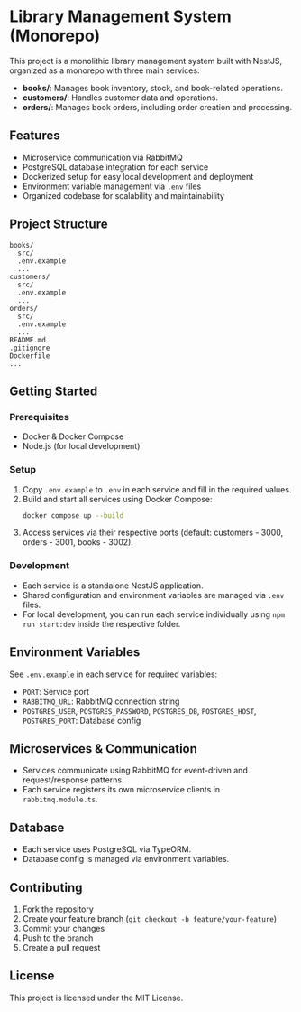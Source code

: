 # Library Management System (Monorepo)

This project is a monolithic library management system built with NestJS, organized as a monorepo with three main services:

- **books/**: Manages book inventory, stock, and book-related operations.
- **customers/**: Handles customer data and operations.
- **orders/**: Manages book orders, including order creation and processing.

## Features
- Microservice communication via RabbitMQ
- PostgreSQL database integration for each service
- Dockerized setup for easy local development and deployment
- Environment variable management via `.env` files
- Organized codebase for scalability and maintainability

## Project Structure
```
books/
  src/
  .env.example
  ...
customers/
  src/
  .env.example
  ...
orders/
  src/
  .env.example
  ...
README.md
.gitignore
Dockerfile
...
```

## Getting Started

### Prerequisites
- Docker & Docker Compose
- Node.js (for local development)

### Setup
1. Copy `.env.example` to `.env` in each service and fill in the required values.
2. Build and start all services using Docker Compose:
   ```sh
   docker compose up --build
   ```
3. Access services via their respective ports (default: customers - 3000, orders - 3001, books - 3002).

### Development
- Each service is a standalone NestJS application.
- Shared configuration and environment variables are managed via `.env` files.
- For local development, you can run each service individually using `npm run start:dev` inside the respective folder.

## Environment Variables
See `.env.example` in each service for required variables:
- `PORT`: Service port
- `RABBITMQ_URL`: RabbitMQ connection string
- `POSTGRES_USER`, `POSTGRES_PASSWORD`, `POSTGRES_DB`, `POSTGRES_HOST`, `POSTGRES_PORT`: Database config

## Microservices & Communication
- Services communicate using RabbitMQ for event-driven and request/response patterns.
- Each service registers its own microservice clients in `rabbitmq.module.ts`.

## Database
- Each service uses PostgreSQL via TypeORM.
- Database config is managed via environment variables.

## Contributing
1. Fork the repository
2. Create your feature branch (`git checkout -b feature/your-feature`)
3. Commit your changes
4. Push to the branch
5. Create a pull request

## License
This project is licensed under the MIT License.
